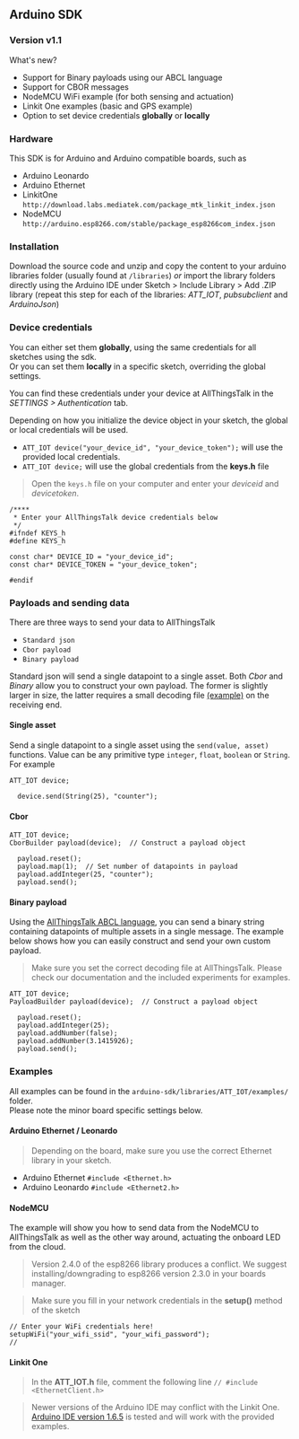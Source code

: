 Arduino SDK
---

### Version v1.1

What's new?

* Support for Binary payloads using our ABCL language
* Support for CBOR messages
* NodeMCU WiFi example (for both sensing and actuation)
* Linkit One examples (basic and GPS example)
* Option to set device credentials **globally** or **locally**

### Hardware

This SDK is for Arduino and Arduino compatible boards, such as
- Arduino Leonardo
- Arduino Ethernet
- LinkitOne `http://download.labs.mediatek.com/package_mtk_linkit_index.json`
- NodeMCU `http://arduino.esp8266.com/stable/package_esp8266com_index.json`

### Installation

Download the source code and unzip and copy the content to your arduino libraries folder (usually found at `/libraries`) _or_ import the library folders directly using the Arduino IDE under Sketch > Include Library > Add .ZIP library (repeat this step for each of the libraries: *ATT_IOT*, *pubsubclient* and _ArduinoJson_)

### Device credentials

You can either set them **globally**, using the same credentials for all sketches using the sdk.<br>
Or you can set them **locally** in a specific sketch, overriding the global settings.

You can find these credentials under your device at AllThingsTalk in the _SETTINGS > Authentication_ tab.

Depending on how you initialize the device object in your sketch, the global or local credentials will be used.

* `ATT_IOT device("your_device_id", "your_device_token");` will use the provided local credentials.
* `ATT_IOT device;` will use the global credentials from the **keys.h** file

> Open the `keys.h` file on your computer and enter your _deviceid_ and _devicetoken_.

```
/****
 * Enter your AllThingsTalk device credentials below
 */
#ifndef KEYS_h
#define KEYS_h

const char* DEVICE_ID = "your_device_id";
const char* DEVICE_TOKEN = "your_device_token";

#endif
```

### Payloads and sending data

There are three ways to send your data to AllThingsTalk

* `Standard json`
* `Cbor payload`
* `Binary payload`

Standard json will send a single datapoint to a single asset. Both _Cbor_ and _Binary_ allow you to construct your own payload. The former is slightly larger in size, the latter requires a small decoding file [(example)](https://github.com/allthingstalk/arduino-nbiot-sdk/blob/master/examples/counter/nbiot-counter-payload-definition.json) on the receiving end.

#### Single asset

Send a single datapoint to a single asset using the `send(value, asset)` functions. Value can be any primitive type `integer`, `float`, `boolean` or `String`. For example

```
ATT_IOT device;
```
```
  device.send(String(25), "counter");
```

#### Cbor

```
ATT_IOT device;
CborBuilder payload(device);  // Construct a payload object
```
```
  payload.reset();
  payload.map(1);  // Set number of datapoints in payload
  payload.addInteger(25, "counter");
  payload.send();
```

#### Binary payload

Using the [AllThingsTalk ABCL language](http://docs.allthingstalk.com/developers/custom-payload-conversion/), you can send a binary string containing datapoints of multiple assets in a single message. The example below shows how you can easily construct and send your own custom payload.

> Make sure you set the correct decoding file at AllThingsTalk. Please check our documentation and the included experiments for examples.

```
ATT_IOT device;
PayloadBuilder payload(device);  // Construct a payload object
```
```
  payload.reset();
  payload.addInteger(25);
  payload.addNumber(false);
  payload.addNumber(3.1415926);
  payload.send();
```

### Examples

All examples can be found in the `arduino-sdk/libraries/ATT_IOT/examples/` folder.<br>
Please note the minor board specific settings below.

#### Arduino Ethernet / Leonardo

> Depending on the board, make sure you use the correct Ethernet library in your sketch.
* Arduino Ethernet `#include <Ethernet.h>`
* Arduino Leonardo `#include <Ethernet2.h>`

#### NodeMCU

The example will show you how to send data from the NodeMCU to AllThingsTalk as well as the other way around, actuating the onboard LED from the cloud.

> Version 2.4.0 of the esp8266 library produces a conflict. We suggest installing/downgrading to esp8266 version 2.3.0 in your boards manager.

> Make sure you fill in your network credentials in the **setup()** method of the sketch
```
// Enter your WiFi credentials here!
setupWiFi("your_wifi_ssid", "your_wifi_password");
//
```

#### Linkit One

> In the **ATT_IOT.h** file, comment the following line `// #include <EthernetClient.h>`

> Newer versions of the Arduino IDE may conflict with the Linkit One. [Arduino IDE version 1.6.5](https://www.arduino.cc/en/Main/OldSoftwareReleases#previous) is tested and will work with the provided examples.